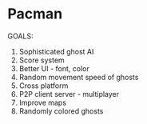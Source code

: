 # Pacman
GOALS:
1. Sophisticated ghost AI
2. Score system
3. Better UI - font, color
4. Random movement speed of ghosts
5. Cross platform
6. P2P client server - multiplayer
7. Improve maps
8. Randomly colored ghosts
